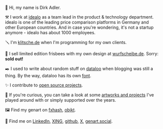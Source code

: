 👋 Hi, my name is Dirk Adler.

⚒️ I work at [idealo](https://jobs.idealo.com/l/en/uber-uns) as a team lead in the product & technology department. idealo is one of the leading price comparison platforms in Germany and
other European countries. And in case you're wondering, it's not a startup anymore - idealo has about 1000 employees.

🪛 I'm [klitsche.de](https://klitsche.de/) when I'm programming for my own clients.

🥏 I sell limited edition frisbees with my own design at [wurfscheibe.de](https://wurfscheibe.de/). Sorry: __sold out!__

✒️ I used to write about random stuff on [dataloo](https://dataloo.de/) when blogging was still a thing. By the way, dataloo has its own [font](https://dataloo.de/der-dataloo-font).

✨ I contribute to [open source projects](https://dirx.dev/open-source-projects/).

🎨 If you're curious, you can take a look at some [artworks and projects](https://dirx.dev/artworks-and-projects/) I've played around with or simply supported over the years.

🖼️ Find my genart on [fxhash](https://www.fxhash.xyz/u/dirx), [objkt](https://objkt.com/profile/dirx/created).

💛 Find me on [LinkedIn](https://www.linkedin.com/in/dirk-adler-3b484091/), [XING](https://www.xing.com/profile/DirkAlban_Adler), [github](https://github.com/dirx), [X](https://x.com/d_rx), [genart.social](https://genart.social/@dirx).
